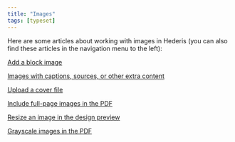 ```yaml
---
title: "Images"
tags: [typeset]
---
```

 
<html><body><section data-type="chapter" class="hsecchapter" data-hederis-type="hsecchapter" id="intro-images" data-pi-attrs="id: intro-images; data-tags: typeset;" role="doc-chapter" data-tags="typeset" data-author-name=" " data-book-title=" " title="Images"><p class="hblkp" data-hederis-type="hblkp" id="puxzs0TNC">Here are some articles about working with images in Hederis (you can also find these articles in the navigation menu to the left): </p><p class="hblkp" data-hederis-type="hblkp" id="plCg67uUv"><a href="{% link _docs/add-an-image.md %}" data-hederis-type="hspana" id="pdrk7fuXU"><span class="Hyperlink" data-hederis-type="hspnspan" id="p4quyNMYl">Add a block image</span></a></p><p class="hblkp" data-hederis-type="hblkp" id="pmADcE9PJ"><a href="{% link _docs/images-with-captions-etc.md %}" data-hederis-type="hspana" id="py6TYIPKe"><span class="Hyperlink" data-hederis-type="hspnspan" id="piMvCD5HD">Images with captions, sources, or other extra content</span></a></p><p class="hblkp" data-hederis-type="hblkp" id="pvnkZKC7D"><a href="{% link _docs/upload-a-cover.md %}" data-hederis-type="hspana" id="p5UEiiZXk"><span class="Hyperlink" data-hederis-type="hspnspan" id="pElDZGm3D">Upload a cover file</span></a></p><p class="hblkp" data-hederis-type="hblkp" id="pgiz4QYt9"><a href="{% link _docs/include-full-page-images.md %}" data-hederis-type="hspana" id="piyyhMNrt"><span class="Hyperlink" data-hederis-type="hspnspan" id="pReLwIdns">Include full-page images in the PDF</span></a></p><p class="hblkp" data-hederis-type="hblkp" id="pxI49zFRw"><a href="{% link _docs/resize-images.md %}" data-hederis-type="hspana" id="pGKnC3zHm"><span class="Hyperlink" data-hederis-type="hspnspan" id="p06Uubhh9">Resize an image in the design preview</span></a></p><p class="hblkp" data-hederis-type="hblkp" id="pp1kobmeq"><a href="{% link _docs/grayscale-images.md %}" data-hederis-type="hspana" id="p9BGbrst2"><span class="Hyperlink" data-hederis-type="hspnspan" id="p4N56TvW4">Grayscale images in the PDF</span></a></p></section></body></html>
